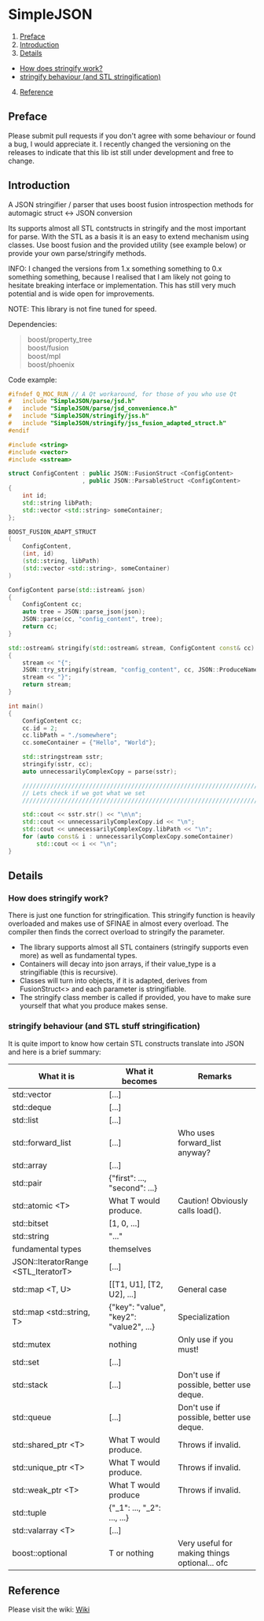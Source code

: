 # SimpleJSON


1. [Preface](https://github.com/5cript/SimpleJSON#preface)
2. [Introduction](https://github.com/5cript/SimpleJSON#introduction)
3. [Details](https://github.com/5cript/SimpleJSON#details)
  * [How does stringify work?](https://github.com/5cript/SimpleJSON#how-does-stringify-work)
  * [stringify behaviour (and STL stringification)](https://github.com/5cript/SimpleJSON#stringify-behaviour-and-stl-stuff-stringification)
4. [Reference](https://github.com/5cript/SimpleJSON#reference)

## Preface
Please submit pull requests if you don't agree with some behaviour or found a bug, I would appreciate it.
I recently changed the versioning on the releases to indicate that this lib ist still under development and free to change.
 
## Introduction
A JSON stringifier / parser that uses boost fusion introspection methods for automagic struct &lt;-> JSON conversion

Its supports almost all STL contstructs in stringify and the most important for parse. 
With the STL as a basis it is an easy to extend mechanism using classes. Use boost fusion and the provided utility
(see example below) or provide your own parse/stringify methods.

INFO: I changed the versions from 1.x something something to 0.x something something, because I realised that I am likely not going to hesitate breaking interface or implementation. This has still very much potential and is wide open for improvements.

NOTE: This library is not fine tuned for speed. 

Dependencies:
> boost/property_tree <br>
> boost/fusion <br>
> boost/mpl <br>
> boost/phoenix <br>

Code example:
```C++
#ifndef Q_MOC_RUN // A Qt workaround, for those of you who use Qt
#   include "SimpleJSON/parse/jsd.h"
#   include "SimpleJSON/parse/jsd_convenience.h"
#   include "SimpleJSON/stringify/jss.h"
#   include "SimpleJSON/stringify/jss_fusion_adapted_struct.h"
#endif

#include <string>
#include <vector>
#include <sstream>

struct ConfigContent : public JSON::FusionStruct <ConfigContent>
                     , public JSON::ParsableStruct <ConfigContent>
{
    int id;
    std::string libPath;
    std::vector <std::string> someContainer;
};

BOOST_FUSION_ADAPT_STRUCT
(
    ConfigContent,
    (int, id)
    (std::string, libPath)
    (std::vector <std::string>, someContainer)
)

ConfigContent parse(std::istream& json)
{
    ConfigContent cc;
    auto tree = JSON::parse_json(json);
    JSON::parse(cc, "config_content", tree);
    return cc;
}

std::ostream& stringify(std::ostream& stream, ConfigContent const& cc)
{
    stream << "{";
    JSON::try_stringify(stream, "config_content", cc, JSON::ProduceNamedOutput);
    stream << "}";
    return stream;
}

int main()
{
    ConfigContent cc;
    cc.id = 2;
    cc.libPath = "./somewhere";
    cc.someContainer = {"Hello", "World"};

    std::stringstream sstr;
    stringify(sstr, cc);
    auto unnecessarilyComplexCopy = parse(sstr);

    /////////////////////////////////////////////////////////////////////////
    // Lets check if we got what we set
    /////////////////////////////////////////////////////////////////////////

    std::cout << sstr.str() << "\n\n";
    std::cout << unnecessarilyComplexCopy.id << "\n";
    std::cout << unnecessarilyComplexCopy.libPath << "\n";
    for (auto const& i : unnecessarilyComplexCopy.someContainer)
        std::cout << i << "\n";
}
```

## Details
### How does stringify work?
There is just one function for stringification. This stringify function is heavily overloaded and makes use of SFINAE in almost every overload. The compiler then finds the correct overload to stringify the parameter.

* The library supports almost all STL containers (stringify supports even more) as well as fundamental types. <br>
* Containers will decay into json arrays, if their value_type is a stringifiable (this is recursive).
* Classes will turn into objects, if it is adapted, derives from FusionStruct<> and each parameter is stringifiable.
* The stringify class member is called if provided, you have to make sure yourself that what you produce makes sense.

### stringify behaviour (and STL stuff stringification)
It is quite import to know how certain STL constructs translate into JSON and here is a brief summary:

What it is  | What it becomes | Remarks
------------- | ------------- | -------------
std::vector  | [...] |
std::deque | [...] |
std::list | [...] |
std::forward_list | [...] | Who uses forward_list anyway?
std::array | [...] |
std::pair  | {"first": ..., "second": ...} |
std::atomic &lt;T> | What T would produce. | Caution! Obviously calls load().
std::bitset | [1, 0, ...] |
std::string | "..." |
fundamental types | themselves |
JSON::IteratorRange <STL_IteratorT> | [...] |
std::map &lt;T, U> | [[T1, U1], [T2, U2], ...] | General case
std::map &lt;std::string, T> | {"key": "value", "key2": "value2", ...} | Specialization
std::mutex | nothing | Only use if you must!
std::set | [...] |
std::stack | [...] | Don't use if possible, better use deque.
std::queue | [...] | Don't use if possible, better use deque.
std::shared_ptr &lt;T> | What T would produce. | Throws if invalid.
std::unique_ptr &lt;T> | What T would produce. | Throws if invalid.
std::weak_ptr &lt;T> | What T would produce | Throws if invalid.
std::tuple | {"_1": ..., "_2": ..., ...} | 
std::valarray &lt;T> | [...] | 
boost::optional <T> | T or nothing | Very useful for making things optional... ofc

## Reference
Please visit the wiki: [Wiki](https://github.com/5cript/SimpleJSON/wiki)
